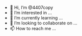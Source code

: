 - 👋 Hi, I’m @4407copy
- 👀 I’m interested in ...
- 🌱 I’m currently learning ...
- 💞️ I’m looking to collaborate on ...
- 📫 How to reach me ...

<!---
4407copy/4407copy is a ✨ special ✨ repository because its `README.md` (this file) appears on your GitHub profile.
You can click the Preview link to take a look at your changes.
--->
